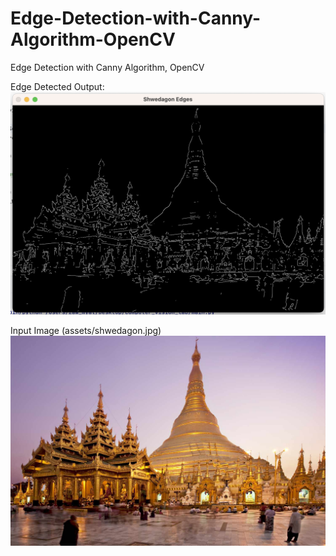 # Edge-Detection-with-Canny-Algorithm-OpenCV
Edge Detection with Canny Algorithm, OpenCV

Edge Detected Output:
![Edge Detected](https://github.com/zawwynnmyat/Edge-Detection-with-Canny-Algorithm-OpenCV/blob/main/edge_detected.png)

Input Image (assets/shwedagon.jpg)
![Input Image](https://github.com/zawwynnmyat/Edge-Detection-with-Canny-Algorithm-OpenCV/blob/main/shwedagon.jpg)
